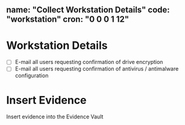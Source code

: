 name: "Collect Workstation Details"
code: "workstation"
cron: "0 0 0 1 12"
---

# Workstation Details

- [ ] E-mail all users requesting confirmation of drive encryption
- [ ] E-mail all users requesting confirmation of antivirus / antimalware configuration

# Insert Evidence

Insert evidence into the Evidence Vault